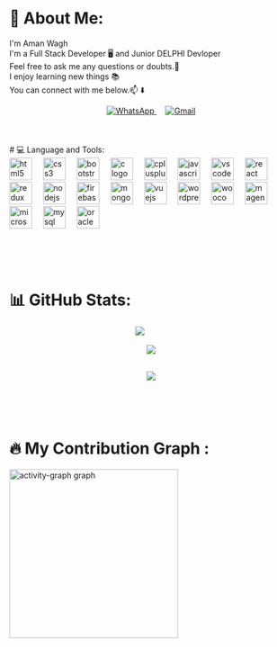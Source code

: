 # 💫 About Me:
I'm Aman Wagh<br>I'm a Full Stack Developer 🖥️ and Junior DELPHI Devloper<br>Feel free to ask me any questions or doubts.💬<br>I enjoy learning new things 📚<br>You can connect with me below.📫 ⬇️
<br>
<div align="center">
  <a href="https://wa.me/918780982731" target="_blank">
    <img src="https://img.icons8.com/color/48/000000/whatsapp.png" alt="WhatsApp"/>
  </a>
  &nbsp;&nbsp;&nbsp;
  <a href="mailto:5218amanwagh@gmail.com" target="_blank">
    <img src="https://img.icons8.com/color/48/000000/gmail-new.png" alt="Gmail"/>
  </a>
</div>
<br/><br/><br/>
# 💻 Language and Tools:
<div align="left">
  <img src="https://cdn.jsdelivr.net/gh/devicons/devicon/icons/html5/html5-original.svg" height="40" alt="html5 logo"  />
  <img width="12" />
  <img src="https://cdn.jsdelivr.net/gh/devicons/devicon/icons/css3/css3-original.svg" height="40" alt="css3 logo"  />
  <img width="12" />
  <img src="https://cdn.jsdelivr.net/gh/devicons/devicon/icons/bootstrap/bootstrap-original.svg" height="40" alt="bootstrap logo"  />
  <img width="12" />
  <img src="https://skillicons.dev/icons?i=c" height="40" alt="c logo"  />
  <img width="12" />
  <img src="https://cdn.jsdelivr.net/gh/devicons/devicon/icons/cplusplus/cplusplus-original.svg" height="40" alt="cplusplus logo"  />
  <img width="12" />
  <img src="https://cdn.jsdelivr.net/gh/devicons/devicon/icons/javascript/javascript-original.svg" height="40" alt="javascript logo"  />
  <img width="12" />
  <img src="https://cdn.jsdelivr.net/gh/devicons/devicon/icons/vscode/vscode-original.svg" height="40" alt="vscode logo"  />
  <img width="12" />
  <img src="https://cdn.jsdelivr.net/gh/devicons/devicon/icons/react/react-original.svg" height="40" alt="react logo"  />
  <img width="12" />
  <img src="https://cdn.jsdelivr.net/gh/devicons/devicon/icons/redux/redux-original.svg" height="40" alt="redux logo"  />
  <img width="12" />
  <img src="https://cdn.jsdelivr.net/gh/devicons/devicon/icons/nodejs/nodejs-original.svg" height="40" alt="nodejs logo"  />
  <img width="12" />
  <img src="https://cdn.jsdelivr.net/gh/devicons/devicon/icons/firebase/firebase-plain.svg" height="40" alt="firebase logo"  />
  <img width="12" />
  <img src="https://cdn.jsdelivr.net/gh/devicons/devicon/icons/mongodb/mongodb-original.svg" height="40" alt="mongodb logo"  />
  <img width="12" />
  <img src="https://cdn.jsdelivr.net/gh/devicons/devicon/icons/vuejs/vuejs-original.svg" height="40" alt="vuejs logo"  />
  <img width="12" />
  <img src="https://cdn.jsdelivr.net/gh/devicons/devicon/icons/wordpress/wordpress-original.svg" height="40" alt="wordpress logo"  />
  <img width="12" />
  <img src="https://cdn.jsdelivr.net/gh/devicons/devicon/icons/woocommerce/woocommerce-original.svg" height="40" alt="woocommerce logo"  />
  <img width="12" />
  <img src="https://cdn.jsdelivr.net/gh/devicons/devicon/icons/magento/magento-original.svg" height="40" alt="magento logo"  />
  <img width="12" />
  <img src="https://cdn.jsdelivr.net/gh/devicons/devicon/icons/microsoftsqlserver/microsoftsqlserver-plain.svg" height="40" alt="microsoftsqlserver logo"  />
  <img width="12" />
  <img src="https://cdn.jsdelivr.net/gh/devicons/devicon/icons/mysql/mysql-original.svg" height="40" alt="mysql logo"  />
  <img width="12" />
  <img src="https://cdn.jsdelivr.net/gh/devicons/devicon/icons/oracle/oracle-original.svg" height="40" alt="oracle logo"  />
</div>

<br/><br/><br/>
# 📊 GitHub Stats:
<div align="center">
  
  ![](https://github-readme-stats.vercel.app/api?username=Aman0740&theme=dark&hide_border=false&include_all_commits=true&count_private=false) &nbsp;&nbsp;&nbsp;&nbsp;&nbsp;&nbsp;&nbsp;&nbsp;&nbsp;
  
  ![](https://github-readme-stats.vercel.app/api/top-langs/?username=Aman0740&theme=dark&hide_border=false&include_all_commits=true&count_private=false&layout=compact)<br/><br/>
  
  ![](https://github-readme-streak-stats.herokuapp.com/?user=Aman0740&theme=dark&hide_border=false)
</div><br/><br/><br/>


# 🔥   My Contribution Graph :
<div align="left">
  <img src="https://github-readme-activity-graph.vercel.app/graph?username=Aman0740&radius=16&theme=react&area=true&order=5" height="300" alt="activity-graph graph"  />
</div>

<!-- Proudly created with GPRM ( https://gprm.itsvg.in ) -->
